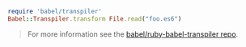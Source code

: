 ```ruby
require 'babel/transpiler'
Babel::Transpiler.transform File.read("foo.es6")
```

<blockquote class="alert alert--info">
  <p>
    For more information see the <a href="https://github.com/babel/ruby-babel-transpiler">babel/ruby-babel-transpiler repo</a>.
  </p>
</blockquote>
